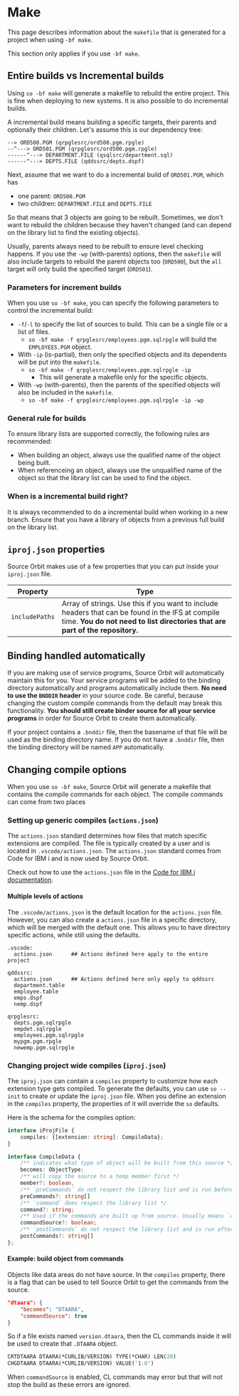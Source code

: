 # Make

This page describes information about the `makefile` that is generated for a project when using `-bf make`.

This section only applies if you use `-bf make`.

## Entire builds vs Incremental builds

Using `so -bf make` will generate a makefile to rebuild the entire project. This is fine when deploying to new systems. It is also possible to do incremental builds.

A incremental build means building a specific targets, their parents and optionally their children. Let's assume this is our dependency tree:

```
--> ORD500.PGM (qrpglesrc/ord500.pgm.rpgle)
--^---> ORD501.PGM (qrpglesrc/ord500.pgm.rpgle)
------^---> DEPARTMENT.FILE (qsqlsrc/department.sql)
------^---> DEPTS.FILE (qddssrc/depts.dspf)
```

Next, assume that we want to do a incremental build of `ORD501.PGM`, which has

* one parent: `ORD500.PGM`
* two children: `DEPARTMENT.FILE` and `DEPTS.FILE`

So that means that 3 objects are going to be rebuilt. Sometimes, we don't want to rebuild the children because they haven't changed (and can depend on the library list to find the existing objects).

Usually, parents always need to be rebuilt to ensure level checking happens. If you use the `-wp` (with-parents) options, then the `makefile` will also include targets to rebuild the parent objects too (`ORD500`), but the `all` target will only build the specified target (`ORD501`).

### Parameters for increment builds

When you use `so -bf make`, you can specify the following parameters to control the incremental build:

* `-f`/`-l` to specify the list of sources to build. This can be a single file or a list of files.
    * `so -bf make -f qrpglesrc/employees.pgm.sqlrpgle` will build the `EMPLOYEES.PGM` object.
* With `-ip` (is-partial), then only the specified objects and its dependents will be put into the `makefile`.
    * `so -bf make -f qrpglesrc/employees.pgm.sqlrpgle -ip` 
		* This will generate a makefile only for the specific objects.
* With `-wp` (with-parents), then the parents of the specified objects will also be included in the `makefile`.
    * `so -bf make -f qrpglesrc/employees.pgm.sqlrpgle -ip -wp`

### General rule for builds

To ensure library lists are supported correctly, the following rules are recommended:

* When building an object, always use the qualified name of the object being built.
* When referenceing an object, always use the unqualified name of the object so that the library list can be used to find the object.

### When is a incremental build right?

It is always recommended to do a incremental build when working in a new branch. Ensure that you have a library of objects from a previous full build on the library list.

## `iproj.json` properties

Source Orbit makes use of a few properties that you can put inside your `iproj.json` file.

| Property       | Type                                                                                                                             |
| -------------- | -------------------------------------------------------------------------------------------------------------------------------- |
| `includePaths` | Array of strings. Use this if you want to include headers that can be found in the IFS at compile time. **You do not need to list directories that are part of the repository.** |

## Binding handled automatically

If you are making use of service programs, Source Orbit will automatically maintain this for you. Your service programs will be added to the binding directory automatically and programs automatically include them. **No need to use the `BNDDIR` header** in your source code. Be careful, because changing the custom compile commands from the default may break this functionality. **You should still create binder source for all your service programs** in order for Source Orbit to create them automatically.

If your project contains a `.bnddir` file, then the basename of that file will be used as the binding directory name. If you do not have a `.bnddir` file, then the binding directory will be named `APP` automatically.

## Changing compile options

When you use `so -bf make`, Source Orbit will generate a makefile that contains the compile commands for each object. The compile commands can come from two places

### Setting up generic compiles (`actions.json`)

The `actions.json` standard determines how files that match specific extensions are compiled. The file is typically created by a user and is located in `.vscode/actions.json`. The `actions.json` standard comes from Code for IBM i and is now used by Source Orbit.

Check out how to use the `actions.json` file in the [Code for IBM i documentation](https://codefori.github.io/docs/developing/local/actions/).

#### Multiple levels of actions

The `.vscode/actions.json` is the default location for the `actions.json` file. However, you can also create a `actions.json` file in a specific directory, which will be merged with the default one. This allows you to have directory specific actions, while still using the defaults.

```
.vscode:
  actions.json      ## Actions defined here apply to the entire project

qddssrc:
  actions.json      ## Actions defined here only apply to qddssrc
  department.table
  employee.table
  emps.dspf
  nemp.dspf

qrpglesrc:
  depts.pgm.sqlrpgle
  empdet.sqlrpgle
  employees.pgm.sqlrpgle
  mypgm.pgm.rpgle
  newemp.pgm.sqlrpgle
```

### Changing project wide compiles (`iproj.json`)

The `iproj.json` can contain a `compiles` property to customize how each extension type gets compiled. To generate the defaults, you can use `so --init` to create or update the `iproj.json` file. When you define an extension in the `compiles` property, the properties of it will override the `so` defaults.

Here is the schema for the compiles option:

```ts
interface iProjFile {
	compiles: {[extension: string]: CompileData};
}

interface CompileData {
	/** indicates what type of object will be built from this source */
	becomes: ObjectType;
	/** will copy the source to a temp member first */
	member?: boolean,
	/** `preCommands` do not respect the library list and is run before 'command' */
	preCommands?: string[]
	/** `command` does respect the library list */
	command?: string;
	/** Used if the commands are built up from source. Usually means `command` and `commands` is blank */
	commandSource?: boolean;
	/** `postCommands` do not respect the library list and is run after 'command' */
	postCommands?: string[]
};
```

#### Example: build object from commands

Objects like data areas do not have source. In the `compiles` property, there is a flag that can be used to tell Source Orbit to get the commands from the source.

```json
"dtaara": {
	"becomes": "DTAARA",
	"commandSource": true
}
```

So if a file exists named `version.dtaara`, then the CL commands inside it will be used to create that `.DTAARA` object.

```cl
CRTDTAARA DTAARA(*CURLIB/VERSION) TYPE(*CHAR) LEN(20)
CHGDTAARA DTAARA(*CURLIB/VERSION) VALUE('1.0')
```

When `commandSource` is enabled, CL commands may error but that will not stop the build as these errors are ignored.